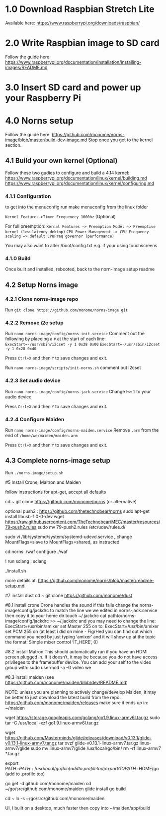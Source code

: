 # 1.0 Download Raspbian Stretch Lite

Available here: <https://www.raspberrypi.org/downloads/raspbian/>

# 2.0 Write Raspbian image to SD card

Follow the guide here: <https://www.raspberrypi.org/documentation/installation/installing-images/README.md>

# 3.0 Insert SD card and power up your Raspberry Pi

# 4.0 Norns setup

Follow the guide here: <https://github.com/monome/norns-image/blob/master/build-dev-image.md>
Stop once you get to the kernel section.

## 4.1 Build your own kernel (Optional)

Follow these two gudies to configure and build a 4.14 kernel:
<https://www.raspberrypi.org/documentation/linux/kernel/building.md>
<https://www.raspberrypi.org/documentation/linux/kernel/configuring.md>

### 4.1.1 Configuration

to get into the menuconfig run make menuconfig from the linux folder

`Kernel Features—>Timer Frequenecy 1000hz` (Optional)

For full preemption:
`Kernal Features —> Preemption Model —> Preemptive kernel (low-latency dektop)`
`CPU Power Management —> CPU Frequency scaling —> default CPUFreq governor (performance)`

You may also want to alter /boot/config.txt e.g. if your using touchscreens

### 4.1.0 Build

Once built and installed, rebooted,
back to the norn-image setup readme

## 4.2 Setup Norns image

### 4.2.1 Clone norns-image repo

Run `git clone https://github.com/monome/norns-image.git`

### 4.2.2 Remove i2c setup

Run `nano norns-image/config/norns-init.service`
Comment out the following by placeing a `#` at the start of each line:
`ExecStart=-/usr/sbin/i2cset -y 1 0x28 0x00`
`ExecStart=-/usr/sbin/i2cset -y 1 0x28 0x40`

Press `Ctrl+X` and then `Y` to save changes and exit.

Run `nano norns-image/scripts/init-norns.sh`
comment out i2cset

### 4.2.3 Set audio device

Run `nano norns-image/config/norns-jack.service`
Change `hw:1` to your audio device

Press `Ctrl+X` and then `Y` to save changes and exit.

### 4.2.4 Configure Maiden

Run `nano norns-image/config/norns-maiden.service`
Remove `.arm` from the end of `/home/we/maiden/maiden.arm`

Press `Ctrl+X` and then `Y` to save changes and exit.

## 4.3 Complete norns-image setup

Run `./norns-image/setup.sh`

#5 Install Crone, Maitron and Maiden

follow instructions for apt-get, accept all defaults

cd ~
git clone https://github.com/monome/norns (or alternative)

optional push2 : https://github.com/thetechnobear/norns
sudo apt-get install libusb-1.0-0-dev
wget https://raw.githubusercontent.com/TheTechnobear/MEC/master/resources/79-push2.rules
sudo mv 79-push2.rules /etc/udev/rules.d/

sudo vi /lib/systemd/system/systemd-udevd.service , change MountFlags=slave to MountFlags=shared, as instructed

cd norns
./waf configure
./waf

! run sclang :
sclang

./install.sh

more details at: https://github.com/monome/norns/blob/master/readme-setup.md

#7 install dust
cd ~
git clone https://github.com/monome/dust

#8.1 install crone
Crone handles the sound
if this fails change the norns-image/config/jackdrc to match the line we we edited in norns-jack.service then copy it to your home dir
touch ~/.jackdrc
cat pathto/norns-image/config/jackdrc >> ~/.jackdrc
and you may need to change the line: ExecStart=/usr/bin/amixer set Master 255 on
to:
ExecStart=/usr/bin/amixer set PCM 255 on
(at least i did on mine - FigrHed
you can find out which command you need by just typing ‘amixer’ and it will show up at the topic the format:
Simple mixer control ‘IT_HERE’, 0)

#8.2 install Matron
This should automatically run if you have an HDMI screen plugged in. If it doesn’t, it may be because you do not have access privileges to the framebuffer device.
You can add your self to the video group with: sudo usermod -a -G video we

#8.3 install maiden
(see https://github.com/monome/maiden/blob/dev/README.md)

NOTE: unless you are planning to actively change/develop Maiden, it may be better to just download the latest build from the repo.
https://github.com/monome/maiden/releases
make sure it ends up in: ~/maiden

wget https://storage.googleapis.com/golang/go1.9.linux-armv6l.tar.gz
sudo tar -C /usr/local -xzf go1.9.linux-armv6l.tar.gz

wget https://github.com/Masterminds/glide/releases/download/v0.13.1/glide-v0.13.1-linux-armv7.tar.gz
tar xvzf glide-v0.13.1-linux-armv7.tar.gz linux-armv7/glide
sudo mv linux-armv7/glide /usr/local/go/bin/
rm -rf linux-armv7 \*.tar.gz

export PATH=$PATH:/usr/local/go/bin (add to .profile too)
export GOPATH=$HOME/go (add to .profile too)

go get -d github.com/monome/maiden
cd ~/go/src/github.com/monome/maiden
glide install
go build

cd ~
ln -s ~/go/src/github.com/monome/maiden

UI, I built on a desktop, much faster
then copy into ~/maiden/app/build
